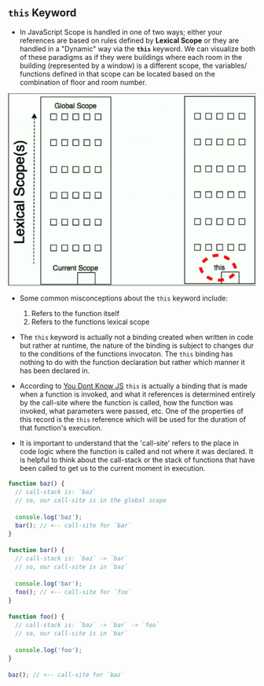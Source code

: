 ## `this` Keyword

- In JavaScript Scope is handled in one of two ways; either your references are based on rules defined by **Lexical Scope** or they are handled in a "Dynamic" way via the **`this`** keyword. We can visualize both of these paradigms as if they were buildings where each room in the building (represented by a window) is a different scope, the variables/ functions defined in that scope can be located based on the combination of floor and room number.

![fig2](/Part-2-Objects-Prototypes/images/fig2.png)

- Some common misconceptions about the `this` keyword include:

  1. Refers to the function itself
  2. Refers to the functions lexical scope

- The `this` keyword is actually not a binding created when written in code but rather at runtime, the nature of the binding is subject to changes dur to the conditions of the functions invocaton. The `this` binding has nothing to do with the function declaration but rather which manner it has been declared in.

- According to [You Dont Know JS](https://github.com/getify/You-Dont-Know-JS/blob/master/this%20%26%20object%20prototypes/ch1.md) `this` is actually a binding that is made when a function is invoked, and what it references is determined entirely by the call-site where the function is called, how the function was invoked, what parameters were passed, etc. One of the properties of this record is the `this` reference which will be used for the duration of that function's execution.

- It is important to understand that the 'call-site' refers to the place in code logic where the function is called and not where it was declared. It is helpful to think about the call-stack or the stack of functions that have been called to get us to the current moment in execution.

```js
function baz() {
  // call-stack is: `baz`
  // so, our call-site is in the global scope

  console.log('baz');
  bar(); // <-- call-site for `bar`
}

function bar() {
  // call-stack is: `baz` -> `bar`
  // so, our call-site is in `baz`

  console.log('bar');
  foo(); // <-- call-site for `foo`
}

function foo() {
  // call-stack is: `baz` -> `bar` -> `foo`
  // so, our call-site is in `bar`

  console.log('foo');
}

baz(); // <-- call-site for `baz`
```
